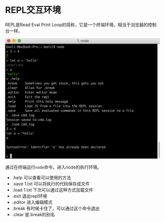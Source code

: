 # REPL交互环境

REPL是Read Eval Print Loop的简称，它是一个终端环境，相当于浏览器的控制台一样。

![repl](_img/repl.png)

通过在终端运行`node`命令，进入node的执行环境。

- .help 可以查看可以使用的方法
- .save 1.txt 可以将执行的代码保存成文件
- .load 1.txt 下次可以通过这种方式加载文件
- .exit 退出repl环境
- .editor 进入编辑模式
- .break  有时候卡住了，可以通过这个命令退出
- .clear  是.break的别名